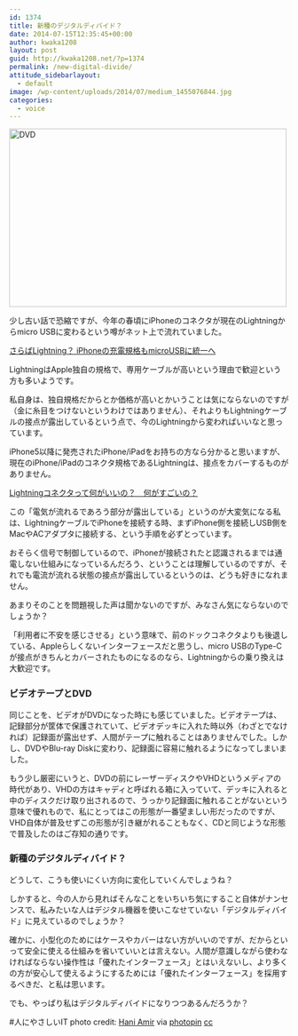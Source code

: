 ```yaml
---
id: 1374
title: 新種のデジタルディバイド？
date: 2014-07-15T12:35:45+00:00
author: kwaka1208
layout: post
guid: http://kwaka1208.net/?p=1374
permalink: /new-digital-divide/
attitude_sidebarlayout:
  - default
image: /wp-content/uploads/2014/07/medium_1455076844.jpg
categories:
  - voice
---
```

<img src="http://kwaka1208.net/wp-content/uploads/2014/07/medium_1455076844.jpg" alt="DVD" width="500" height="321" class="alignnone size-full wp-image-1377" />
<p>少し古い話で恐縮ですが、今年の春頃にiPhoneのコネクタが現在のLightningからmicro USBに変わるという噂がネット上で流れていました。

<a href="http://buzzap.jp/news/20140314-iphone-micro-usb/">さらばLightning？ iPhoneの充電規格もmicroUSBに統一へ</a>

LightningはApple独自の規格で、専用ケーブルが高いという理由で歓迎という方も多いようです。</p>
<p>私自身は、独自規格だからとか価格が高いとかいうことは気にならないのですが（金に糸目をつけないというわけではありません）、それよりもLightningケーブルの接点が露出しているという点で、今のLightningから変わればいいなと思っています。</p>
<p>iPhone5以降に発売されたiPhone/iPadをお持ちの方なら分かると思いますが、現在のiPhone/iPadのコネクタ規格であるLightningは、接点をカバーするものがありません。

<a href="http://news.mynavi.jp/articles/2013/03/28/iphone_why36/">Lightningコネクタって何がいいの？　何がすごいの？</a></p>

<p>この「電気が流れるであろう部分が露出している」というのが大変気になる私は、LightningケーブルでiPhoneを接続する時、まずiPhone側を接続しUSB側をMacやACアダプタに接続する、という手順を必ずとっています。</p>
<p>おそらく信号で制御しているので、iPhoneが接続されたと認識されるまでは通電しない仕組みになっているんだろう、ということは理解しているのですが、それでも電流が流れる状態の接点が露出しているというのは、どうも好きになれません。</p>
<p>あまりそのことを問題視した声は聞かないのですが、みなさん気にならないのでしょうか？</p>
<p>「利用者に不安を感じさせる」という意味で、前のドックコネクタよりも後退している、Appleらしくないインターフェースだと思うし、micro USBのType-Cが接点がきちんとカバーされたものになるのなら、Lightningからの乗り換えは大歓迎です。</p>
<h3>ビデオテープとDVD</h3>
<p>同じことを、ビデオがDVDになった時にも感じていました。ビデオテープは、記録部分が筐体で保護されていて、ビデオデッキに入れた時以外（わざとでなければ）記録面が露出せず、人間がテープに触れることはありませんでした。しかし、DVDやBlu-ray Diskに変わり、記録面に容易に触れるようになってしまいました。</p>
<p>もう少し厳密にいうと、DVDの前にレーザーディスクやVHDというメディアの時代があり、VHDの方はキャディと呼ばれる箱に入っていて、デッキに入れると中のディスクだけ取り出されるので、うっかり記録面に触れることがないという意味で優れもので、私にとってはこの形態が一番望ましい形だったのですが、VHD自体が普及せずこの形態が引き継がれることもなく、CDと同じような形態で普及したのはご存知の通りです。</p>
<h3>新種のデジタルディバイド？</h3>
<p>どうして、こうも使いにくい方向に変化していくんでしょうね？</p>
<p>しかすると、今の人から見ればそんなことをいちいち気にすること自体がナンセンスで、私みたいな人はデジタル機器を使いこなせていない「デジタルディバイド」に見えているのでしょうか？</p>
<p>確かに、小型化のためにはケースやカバーはない方がいいのですが、だからといって安全に使える仕組みを省いていいとは言えない。人間が意識しながら使わなければならない操作性は「優れたインターフェース」とはいえないし、より多くの方が安心して使えるようにするためには「優れたインターフェース」を採用するべきだ、と私は思います。</p>
<p>でも、やっぱり私はデジタルディバイドになりつつあるんだろうか？</p>
#人にやさしいIT
photo credit: <a href="https://www.flickr.com/photos/haniamir/1455076844/">Hani Amir</a> via <a href="http://photopin.com">photopin</a> <a href="http://creativecommons.org/licenses/by-nc-nd/2.0/">cc</a>